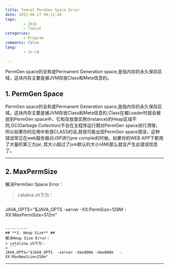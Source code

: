 ```yaml
---
title: Tomcat PermGen Space Error
date: 2015-06-17 09:12:44
tags:
        - 2015
        - Tomcat
categories:
        - Program
comments: false
lang: 
        - zh-CN

---
```

PermGen space的全称是Permanent Generation space,是指内存的永久保存区域，这块内存主要是被JVM存放Class和Meta信息的。

<!-- more -->

## **1. PermGen Space** ##
PermGen space的全称是Permanent Generation space,是指内存的永久保存区域，这块内存主要是被JVM存放Class和Meta信息的,Class在被Loader时就会被放到PermGen space中，它和存放类实例(Instance)的Heap区域不同,GC(Garbage Collection)不会在主程序运行期对PermGen space进行清理，所以如果你的应用中有很CLASS的话,就很可能出现PermGen space错误，这种错误常见在web服务器对JSP进行pre compile的时候。如果你的WEB APP下都用了大量的第三方jar, 其大小超过了jvm默认的大小(4M)那么就会产生此错误信息了。

----------
## **2. MaxPermSize** ##
解决PermGen Space Error：
> catalina.sh下为：
> ```
JAVA_OPTS="$JAVA_OPTS -server -XX:PermSize=128M -XX:MaxPermSize=512m"
```

----------
## **3. Heap Size** ##
解决Heap Size Error：
> catalina.sh下为：
> ```
JAVA_OPTS="$JAVA_OPTS  -server -Xms800m -Xmx800m   -XX:MaxNewSize=256m"
```

----------

